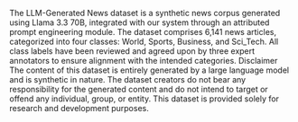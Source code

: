 The LLM-Generated News dataset is a synthetic news corpus generated using Llama 3.3 70B, integrated with our system through an attributed prompt engineering module. The dataset comprises 6,141 news articles, categorized into four classes: World, Sports, Business, and Sci_Tech.
All class labels have been reviewed and agreed upon by three expert annotators to ensure alignment with the intended categories.
Disclaimer
The content of this dataset is entirely generated by a large language model and is synthetic in nature. The dataset creators do not bear any responsibility for the generated content and do not intend to target or offend any individual, group, or entity. This dataset is provided solely for research and development purposes.

